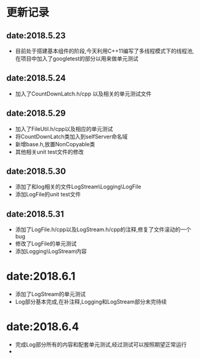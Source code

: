 
# 更新记录

## date:2018.5.23 
- 目前处于搭建基本组件的阶段,今天利用C++11编写了多线程模式下的线程池,在项目中加入了googletest的部分以用来做单元测试
## date:2018.5.24
- 加入了CountDownLatch.h/cpp 以及相关的单元测试文件
## date:2018.5.29
- 加入了FileUtil.h/cpp以及相应的单元测试
- 将CountDownLatch类加入到selfServer命名域
- 新增base.h,放置NonCopyable类
- 其他相关unit test文件的修改

## date:2018.5.30
- 添加了和log相关的文件LogStream\Logging\LogFile
- 添加LogFile的unit test文件


## date:2018.5.31
- 添加了LogFile.h/cpp以及LogStream.h/cpp的注释,修复了文件滚动的一个bug
- 修改了LogFile的单元测试
- 添加Logging\LogStream内容

# date:2018.6.1
- 添加了LogStream的单元测试
- Log部分基本完成,在补注释,Logging和LogStream部分未完待续

# date:2018.6.4
- 完成Log部分所有的内容和配套单元测试,经过测试可以按照期望正常运行
-
